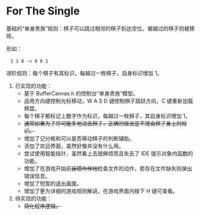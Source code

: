 # For The Single

基础的“单身贵族”规则：棋子可以跳过相邻的棋子到达空位，被越过的棋子则被移除。

形如：

​	` 1 1 0 -> 0 0 1`

进阶规则：每个棋子有其标识，每越过一枚棋子，自身标识增加 1。

1. 已实现的功能：
   - 基于 BufferCanvas.h 的控制台“单身贵族”模型。
   - 适用方向键控制光标移动，W A S D 键控制棋子跳跃方向，C 键重新加载棋盘。
   - 每个棋子都标记上数字作为标识，每越过一枚棋子，其自身标识增加 1。
   - ~~通常如果为了尽可能多地消去棋子，正确的做法是不理会棋子身上的标识。~~
   - 增加了记分板和可以是否移动棋子的判断辅助。
   - 添加了欢迎界面，虽然好像并没有什么用。
   - 尝试使用智能指针，虽然看上去很麻烦而且失去了 IDE 提示对象内函数的功能。
   - 增加了在游戏开始前~~装模作样地~~检查文件的动作，若存在文件缺失则弹出错误信息。
   - 增加了短暂的退出画面。
   - 增加了更为详细的游戏规则解说，在游戏界面内按下 H 键可查看。
2. 待实现的功能：
   - ~~简化程序逻辑。~~

     
